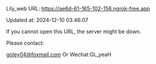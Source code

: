Lily_web URL: https://ae6d-61-165-102-156.ngrok-free.app

Updated at: 2024-12-10 03:46:07

If you cannot open this URL, the server might be down.

Please contact: 

goley04@foxmail.com Or Wechat:GL_yeaH